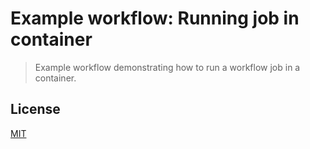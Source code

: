 # Example workflow: Running job in container

> Example workflow demonstrating how to run a workflow job in a container.

## License

[MIT](LICENSE)
